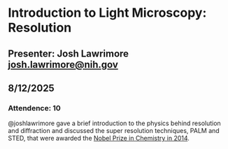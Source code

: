 # Introduction to Light Microscopy: Resolution

## Presenter: Josh Lawrimore <josh.lawrimore@nih.gov>

## 8/12/2025

### Attendence: 10

@joshlawrimore gave a brief introduction to the physics behind resolution and diffraction and discussed the super resolution techniques, PALM and STED, that were awarded the [Nobel Prize in Chemistry in 2014](https://www.nobelprize.org/prizes/chemistry/2014/summary/).
